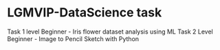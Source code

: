 # LGMVIP-DataScience task 

Task 1 level Beginner - Iris flower dataset analysis using ML
Task 2 Level Beginner - Image to Pencil Sketch with Python
